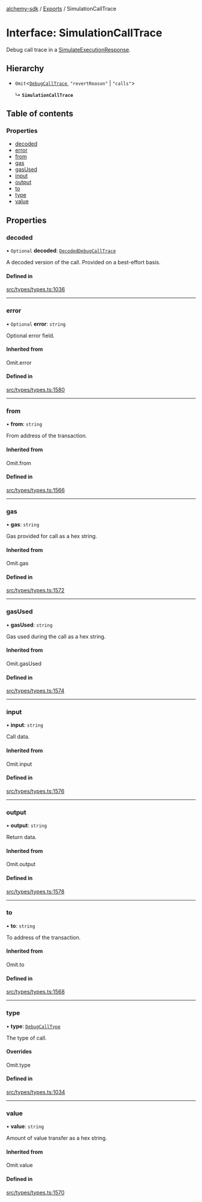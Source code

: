 [alchemy-sdk](../README.md) / [Exports](../modules.md) / SimulationCallTrace

# Interface: SimulationCallTrace

Debug call trace in a [SimulateExecutionResponse](SimulateExecutionResponse.md).

## Hierarchy

- `Omit`<[`DebugCallTrace`](DebugCallTrace.md), ``"revertReason"`` \| ``"calls"``\>

  ↳ **`SimulationCallTrace`**

## Table of contents

### Properties

- [decoded](SimulationCallTrace.md#decoded)
- [error](SimulationCallTrace.md#error)
- [from](SimulationCallTrace.md#from)
- [gas](SimulationCallTrace.md#gas)
- [gasUsed](SimulationCallTrace.md#gasused)
- [input](SimulationCallTrace.md#input)
- [output](SimulationCallTrace.md#output)
- [to](SimulationCallTrace.md#to)
- [type](SimulationCallTrace.md#type)
- [value](SimulationCallTrace.md#value)

## Properties

### decoded

• `Optional` **decoded**: [`DecodedDebugCallTrace`](DecodedDebugCallTrace.md)

A decoded version of the call. Provided on a best-effort basis.

#### Defined in

[src/types/types.ts:1036](https://github.com/alchemyplatform/alchemy-sdk-js/blob/1ee40cb2/src/types/types.ts#L1036)

___

### error

• `Optional` **error**: `string`

Optional error field.

#### Inherited from

Omit.error

#### Defined in

[src/types/types.ts:1580](https://github.com/alchemyplatform/alchemy-sdk-js/blob/1ee40cb2/src/types/types.ts#L1580)

___

### from

• **from**: `string`

From address of the transaction.

#### Inherited from

Omit.from

#### Defined in

[src/types/types.ts:1566](https://github.com/alchemyplatform/alchemy-sdk-js/blob/1ee40cb2/src/types/types.ts#L1566)

___

### gas

• **gas**: `string`

Gas provided for call as a hex string.

#### Inherited from

Omit.gas

#### Defined in

[src/types/types.ts:1572](https://github.com/alchemyplatform/alchemy-sdk-js/blob/1ee40cb2/src/types/types.ts#L1572)

___

### gasUsed

• **gasUsed**: `string`

Gas used during the call as a hex string.

#### Inherited from

Omit.gasUsed

#### Defined in

[src/types/types.ts:1574](https://github.com/alchemyplatform/alchemy-sdk-js/blob/1ee40cb2/src/types/types.ts#L1574)

___

### input

• **input**: `string`

Call data.

#### Inherited from

Omit.input

#### Defined in

[src/types/types.ts:1576](https://github.com/alchemyplatform/alchemy-sdk-js/blob/1ee40cb2/src/types/types.ts#L1576)

___

### output

• **output**: `string`

Return data.

#### Inherited from

Omit.output

#### Defined in

[src/types/types.ts:1578](https://github.com/alchemyplatform/alchemy-sdk-js/blob/1ee40cb2/src/types/types.ts#L1578)

___

### to

• **to**: `string`

To address of the transaction.

#### Inherited from

Omit.to

#### Defined in

[src/types/types.ts:1568](https://github.com/alchemyplatform/alchemy-sdk-js/blob/1ee40cb2/src/types/types.ts#L1568)

___

### type

• **type**: [`DebugCallType`](../enums/DebugCallType.md)

The type of call.

#### Overrides

Omit.type

#### Defined in

[src/types/types.ts:1034](https://github.com/alchemyplatform/alchemy-sdk-js/blob/1ee40cb2/src/types/types.ts#L1034)

___

### value

• **value**: `string`

Amount of value transfer as a hex string.

#### Inherited from

Omit.value

#### Defined in

[src/types/types.ts:1570](https://github.com/alchemyplatform/alchemy-sdk-js/blob/1ee40cb2/src/types/types.ts#L1570)
